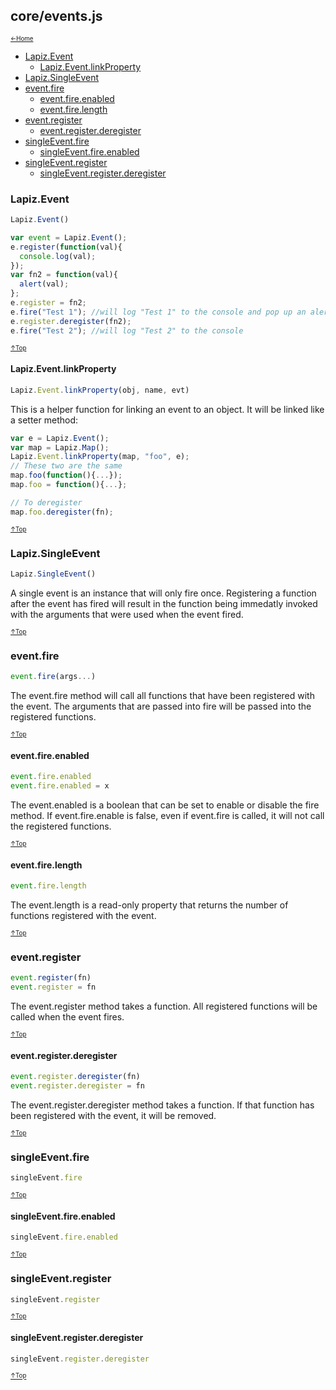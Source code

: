 ## core/events.js<a name="__top"></a>

<sub><sup>[&larr;Home](index.md)</sup></sub>

* [Lapiz.Event](#Lapiz.Event)
  * [Lapiz.Event.linkProperty](#Lapiz.Event.linkProperty)
* [Lapiz.SingleEvent](#Lapiz.SingleEvent)
* [event.fire](#event.fire)
  * [event.fire.enabled](#event.fire.enabled)
  * [event.fire.length](#event.fire.length)
* [event.register](#event.register)
  * [event.register.deregister](#event.register.deregister)
* [singleEvent.fire](#singleEvent.fire)
  * [singleEvent.fire.enabled](#singleEvent.fire.enabled)
* [singleEvent.register](#singleEvent.register)
  * [singleEvent.register.deregister](#singleEvent.register.deregister)

### <a name='Lapiz.Event'></a>Lapiz.Event
```javascript
Lapiz.Event()
```
```javascript
var event = Lapiz.Event();
e.register(function(val){
  console.log(val);
});
var fn2 = function(val){
  alert(val);
};
e.register = fn2;
e.fire("Test 1"); //will log "Test 1" to the console and pop up an alert
e.register.deregister(fn2);
e.fire("Test 2"); //will log "Test 2" to the console
```

<sub><sup>[&uarr;Top](#__top)</sup></sub>

#### <a name='Lapiz.Event.linkProperty'></a>Lapiz.Event.linkProperty
```javascript
Lapiz.Event.linkProperty(obj, name, evt)
```
This is a helper function for linking an event to an object. It will be
linked like a setter method:
```javascript
var e = Lapiz.Event();
var map = Lapiz.Map();
Lapiz.Event.linkProperty(map, "foo", e);
// These two are the same
map.foo(function(){...});
map.foo = function(){...};

// To deregister
map.foo.deregister(fn);
```

<sub><sup>[&uarr;Top](#__top)</sup></sub>

### <a name='Lapiz.SingleEvent'></a>Lapiz.SingleEvent
```javascript
Lapiz.SingleEvent()
```
A single event is an instance that will only fire once. Registering a
function after the event has fired will result in the function being
immedatly invoked with the arguments that were used when the event fired.

<sub><sup>[&uarr;Top](#__top)</sup></sub>

### <a name='event.fire'></a>event.fire
```javascript
event.fire(args...)
```
The event.fire method will call all functions that have been registered
with the event. The arguments that are passed into fire will be passed
into the registered functions.

<sub><sup>[&uarr;Top](#__top)</sup></sub>

#### <a name='event.fire.enabled'></a>event.fire.enabled
```javascript
event.fire.enabled
event.fire.enabled = x
```
The event.enabled is a boolean that can be set to enable or disable the
fire method. If event.fire.enable is false, even if event.fire is called,
it will not call the registered functions.

<sub><sup>[&uarr;Top](#__top)</sup></sub>

#### <a name='event.fire.length'></a>event.fire.length
```javascript
event.fire.length
```
The event.length is a read-only property that returns the number of
functions registered with the event.

<sub><sup>[&uarr;Top](#__top)</sup></sub>

### <a name='event.register'></a>event.register
```javascript
event.register(fn)
event.register = fn
```
The event.register method takes a function. All registered functions will
be called when the event fires.

<sub><sup>[&uarr;Top](#__top)</sup></sub>

#### <a name='event.register.deregister'></a>event.register.deregister
```javascript
event.register.deregister(fn)
event.register.deregister = fn
```
The event.register.deregister method takes a function. If that function
has been registered with the event, it will be removed.

<sub><sup>[&uarr;Top](#__top)</sup></sub>

### <a name='singleEvent.fire'></a>singleEvent.fire
```javascript
singleEvent.fire
```

<sub><sup>[&uarr;Top](#__top)</sup></sub>

#### <a name='singleEvent.fire.enabled'></a>singleEvent.fire.enabled
```javascript
singleEvent.fire.enabled
```

<sub><sup>[&uarr;Top](#__top)</sup></sub>

### <a name='singleEvent.register'></a>singleEvent.register
```javascript
singleEvent.register
```

<sub><sup>[&uarr;Top](#__top)</sup></sub>

#### <a name='singleEvent.register.deregister'></a>singleEvent.register.deregister
```javascript
singleEvent.register.deregister
```

<sub><sup>[&uarr;Top](#__top)</sup></sub>
